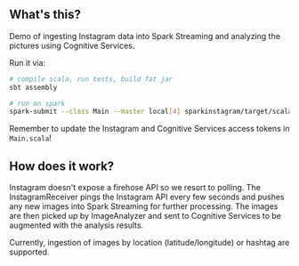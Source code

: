 ## What's this? ##

Demo of ingesting Instagram data into Spark Streaming and analyzing the pictures using Cognitive Services.

Run it via:

```sh
# compile scala, run tests, build fat jar
sbt assembly

# run on spark
spark-submit --class Main --master local[4] sparkinstagram/target/scala-2.11/simple-project-assembly-1.0.jar
```

Remember to update the Instagram and Cognitive Services access tokens in `Main.scala`!

## How does it work? ##

Instagram doesn't expose a firehose API so we resort to polling. The InstagramReceiver pings the Instagram API every few
seconds and pushes any new images into Spark Streaming for further processing. The images are then picked up by
ImageAnalyzer and sent to Cognitive Services to be augmented with the analysis results.

Currently, ingestion of images by location (latitude/longitude) or hashtag are supported.

